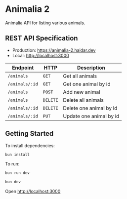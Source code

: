 # Animalia 2

Animalia API for listing various animals.

## REST API Specification

- Production: <https://animalia-2.haidar.dev>
- Local: <http://localhost:3000>

| Endpoint       | HTTP     | Description             |
| -------------- | -------- | ----------------------- |
| `/animals`     | `GET`    | Get all animals         |
| `/animals/:id` | `GET`    | Get one animal by id    |
| `/animals`     | `POST`   | Add new animal          |
| `/animals`     | `DELETE` | Delete all animals      |
| `/animals/:id` | `DELETE` | Delete one animal by id |
| `/animals/:id` | `PUT`    | Update one animal by id |

## Getting Started

To install dependencies:

```sh
bun install
```

To run:

```sh
bun run dev
```

```sh
bun dev
```

Open <http://localhost:3000>

